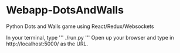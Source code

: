 # Webapp-DotsAndWalls
Python Dots and Walls game using React/Redux/Websockets

In your terminal, type '''
./run.py
'''
Open up your browser and type in http://localhost:5000/ as the URL.
